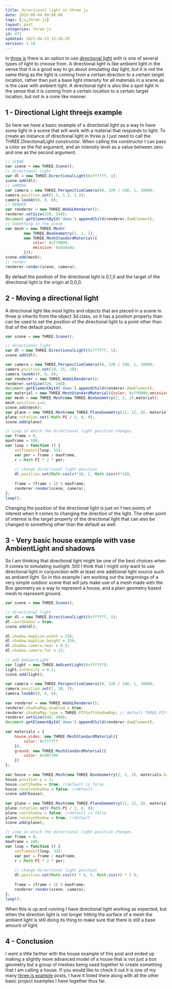 ```yaml
---
title: directional light in three js
date: 2019-06-04 09:08:00
tags: [js,three.js]
layout: post
categories: three.js
id: 472
updated: 2021-04-23 13:36:20
version: 1.10
---
```


In [three js](https://threejs.org/) there is an option to use [directional light](https://threejs.org/docs/#api/en/lights/DirectionalLight) with is one of several types of light to choose from. A directional light is like ambient light in the sense that it is a good way to go about simulating day light, but it is not the same thing as the light is coming from a certain direction to a certain target location, rather than just a base light intensity for all materials in a scene as is the case with ambient light. A directional light is also like a spot light in the sense that it is coming from a certain location to a certain target location, but not in a cone like manner.

<!-- more -->

## 1 - Directional Light threejs example

So here we have a basic example of a directional light as a way to have some light in a scene that will work with a material that responds to light. To create an instance of directional light in three js I just need to call the THREE.DirectionalLight constructor. When calling the constructor I can pass a color as the fist argument, and an intensity level as a value between zero and one as the second argument.

```js
// SCENE
var scene = new THREE.Scene();
// directional light
var dl = new THREE.DirectionalLight(0xffffff, 1);
scene.add(dl);
// CAMERA
var camera = new THREE.PerspectiveCamera(60, 320 / 240, 1, 1000);
camera.position.set(1.2, 1.2, 1.2);
camera.lookAt(0, 0, 0);
// RENDER
var renderer = new THREE.WebGLRenderer();
renderer.setSize(320, 240);
document.getElementById('demo').appendChild(renderer.domElement);
// Something in the scene
var mesh = new THREE.Mesh(
        new THREE.BoxGeometry(1, 1, 1),
        new THREE.MeshStandardMaterial({
            color: 0xff0000,
            emissive: 0x0a0a0a
        }));
scene.add(mesh);
// render
renderer.render(scene, camera);
```

By default the position of the directional light is 0,1,0 and the target of the directional light is the origin at 0,0,0.

## 2 - Moving a directional light

A directional light like most lights and objects that are placed in a scene in three js inherits from the object 3d class, so it has a position property than can be used to set the position of the directional light to a point other than that of the default position.

```js
var scene = new THREE.Scene();

// directional light
var dl = new THREE.DirectionalLight(0xffffff, 1);
scene.add(dl);

var camera = new THREE.PerspectiveCamera(60, 320 / 240, 1, 1000);
camera.position.set(10, 15, 10);
camera.lookAt(0, 0, 0);
var renderer = new THREE.WebGLRenderer();
renderer.setSize(320, 240);
document.getElementById('demo').appendChild(renderer.domElement);
var material = new THREE.MeshStandardMaterial({color: 0xff0000,emissive: 0x0a0a0a});
var mesh = new THREE.Mesh(new THREE.BoxGeometry(2, 2, 2),material);
mesh.position.y=2;
scene.add(mesh);
var plane = new THREE.Mesh(new THREE.PlaneGeometry(12, 12, 8), material);
plane.rotation.set(-Math.PI / 2, 0, 0);
scene.add(plane)

// Loop in which the directional light position changes
var frame = 0,
maxFrame = 100;
var loop = function () {
    setTimeout(loop, 33);
    var per = frame / maxFrame,
    r = Math.PI * 2 * per;
 
    // change directional light position
    dl.position.set(Math.cos(r)*10, 2, Math.sin(r)*10);
 
    frame = (frame + 1) % maxFrame;
    renderer.render(scene, camera);
};
loop();
```

Changing the position of the directional light is just on f two points of interest when it comes to changing the direction of the light. The other point of interest is the target property of the directional light that can also be changed to something other than the default as well.

## 3 - Very basic house example with vase AmbientLight and shadows

So I am thinking that directional light might be one of the best choices when it comes to simulating sunlight. Still I think that I might only want to use directional light in conjunction with at least one additional light source such as ambient light. So in this example I am working out the beginnings of a very simple outdoor scene that will juts make use of a mesh made with the Box geometry as a way to represent a house, and a plain geometry based mesh to represent ground.

```js
var scene = new THREE.Scene();

// directional light
var dl = new THREE.DirectionalLight(0xffffff, 1);
dl.castShadow = true;
scene.add(dl);
 
dl.shadow.mapSize.width = 256;
dl.shadow.mapSize.height = 256;
dl.shadow.camera.near = 0.5;
dl.shadow.camera.far = 15;
 
// add AmbientLight
var light = new THREE.AmbientLight(0xffffff);
light.intensity = 0.1;
scene.add(light);
 
var camera = new THREE.PerspectiveCamera(60, 320 / 240, 1, 1000);
camera.position.set(7, 10, 7);
camera.lookAt(0, 0, 0);
 
var renderer = new THREE.WebGLRenderer();
renderer.shadowMap.enabled = true;
renderer.shadowMap.type = THREE.PCFSoftShadowMap; // default THREE.PCFShadowMap
renderer.setSize(640, 480);
document.getElementById('demo').appendChild(renderer.domElement);
 
var materials = {
    house_sides: new THREE.MeshStandardMaterial({
        color: 0xffffff
    }),
    ground: new THREE.MeshStandardMaterial({
        color: 0x00ff00
    })
};
 
var house = new THREE.Mesh(new THREE.BoxGeometry(2, 2, 2), materials.house_sides);
house.position.y = 1;
house.castShadow = true; //default is false
house.receiveShadow = false; //default
scene.add(house);
 
var plane = new THREE.Mesh(new THREE.PlaneGeometry(12, 12, 8), materials.ground);
plane.rotation.set(-Math.PI / 2, 0, 0);
plane.castShadow = false; //default is false
plane.receiveShadow = true; //default
scene.add(plane);
 
// Loop in which the directional light position changes
var frame = 0,
maxFrame = 100;
var loop = function () {
    setTimeout(loop, 33);
    var per = frame / maxFrame,
    r = Math.PI * 2 * per;
 
    // change directional light position
    dl.position.set(Math.cos(r) * 5, 5, Math.sin(r) * 5 );
 
    frame = (frame + 1) % maxFrame;
    renderer.render(scene, camera);
};
loop();
```

When this is up and running I have directional light working as expected, but when the direction light is not longer hitting the surface of a mesh the ambient light is still doing its thing to make sure that there is still a base amount of light.

## 4 - Conclusion

I went a little farther with the house example of this post and ended up making a slightly more advanced model of a house that is not just a box geometry but a group of meshes being used together to create something that I am calling a house. If you would like to check it out it is one of my many [three.js example](/2021/02/19/threejs-examples/) posts, I have it listed there along with all the other basic project examples I have together thus far.